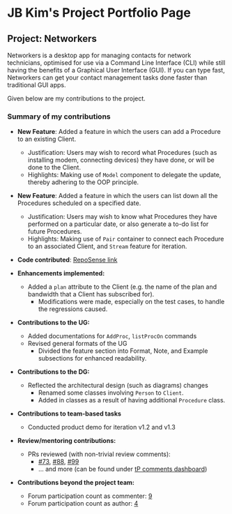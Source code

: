 # JB Kim's Project Portfolio Page

## Project: Networkers

Networkers is a desktop app for managing contacts for network technicians, optimised for use via a Command Line Interface (CLI) while still having the benefits of a Graphical User Interface (GUI). If you can type fast, Networkers can get your contact management tasks done faster than traditional GUI apps.

Given below are my contributions to the project.

### Summary of my contributions

- **New Feature**: Added a feature in which the users can add a Procedure to an existing Client.
  - Justification: Users may wish to record what Procedures (such as installing modem, connecting devices) they have done, or will be done to the Client.
  - Highlights: Making use of `Model` component to delegate the update, thereby adhering to the OOP principle.

- **New Feature**: Added a feature in which the users can list down all the Procedures scheduled on a specified date.
  - Justification: Users may wish to know what Procedures they have performed on a particular date, or also generate a to-do list for future Procedures.
  - Highlights: Making use of `Pair` container to connect each Procedure to an associated Client, and `Stream` feature for iteration.

- **Code contributed**: [RepoSense link](https://nus-cs2103-ay2122s2.github.io/tp-dashboard/?search=jbkim1999&sort=groupTitle&sortWithin=title&timeframe=commit&mergegroup=&groupSelect=groupByRepos&breakdown=true&checkedFileTypes=docs~functional-code~test-code~other&tabOpen=true&tabType=zoom&zA=jbkim1999&zR=AY2122S2-CS2103T-W13-1%2Ftp%5Bmaster%5D&zACS=237.07692307692307&zS=2022-02-18&zFS=jbkim1999&zU=2022-04-07&zMG=false&zFTF=commit&zFGS=groupByRepos&zFR=false&zFT=docs~functional-code~test-code&since=2022-02-18)

- **Enhancements implemented:**
  - Added a `plan` attribute to the Client (e.g. the name of the plan and bandwidth that a Client has subscribed for).
    - Modifications were made, especially on the test cases, to handle the regressions caused.

- **Contributions to the UG:**
  - Added documentations for `AddProc`, `listProcOn` commands
  - Revised general formats of the UG
    - Divided the feature section into Format, Note, and Example subsections for enhanced readability.

- **Contributions to the DG:**
  - Reflected the architectural design (such as diagrams) changes
    - Renamed some classes involving `Person` to `Client`.
    - Added in classes as a result of having additional `Procedure` class.

- **Contributions to team-based tasks**
  - Conducted product demo for iteration v1.2 and v1.3

- **Review/mentoring contributions:**
  - PRs reviewed (with non-trivial review comments): 
    - [#73](https://github.com/AY2122S2-CS2103T-W13-1/tp/pull/73), [#88](https://github.com/AY2122S2-CS2103T-W13-1/tp/pull/88), [#99](https://github.com/AY2122S2-CS2103T-W13-1/tp/pull/99)
    - ... and more (can be found under [tP comments dashboard](https://nus-cs2103-ay2122s2.github.io/dashboards/contents/tp-comments.html))

- **Contributions beyond the project team:**
  - Forum participation count as commenter: [9](https://github.com/nus-cs2103-AY2122S2/forum/issues?q=commenter%3Ajbkim1999)
  - Forum participation count as author: [4](https://github.com/nus-cs2103-AY2122S2/forum/issues?q=author%3Ajbkim1999)
